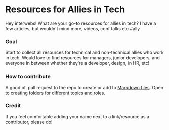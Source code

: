 # Resources for Allies in Tech

Hey interwebs! What are your go-to resources for allies in tech? I have a few articles, but wouldn't mind more, videos, conf talks etc #ally

### Goal
Start to collect all resources for technical and non-technical allies who work in tech. Would love to find resources for managers, junior developers, and everyone in between whether they're a developer, design, in HR, etc! 

### How to contribute
A good ol' pull request to the repo to create or add to [Markdown files](https://guides.github.com/features/mastering-markdown/). Open to creating folders for different topics and roles.

### Credit
If you feel comfortable adding your name next to a link/resource as a contributor, please do!
